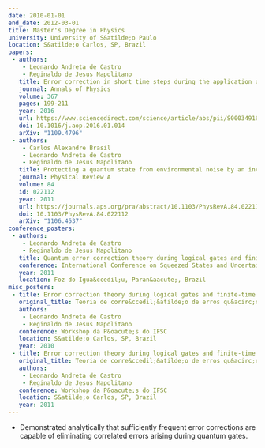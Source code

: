 ```yaml
---
date: 2010-01-01
end_date: 2012-03-01
title: Master's Degree in Physics
university: University of S&atilde;o Paulo
location: S&atilde;o Carlos, SP, Brazil
papers:
 - authors:
    - Leonardo Andreta de Castro
    - Reginaldo de Jesus Napolitano
   title: Error correction in short time steps during the application of quantum gates
   journal: Annals of Physics
   volume: 367
   pages: 199-211
   year: 2016
   url: https://www.sciencedirect.com/science/article/abs/pii/S0003491616000257
   doi: 10.1016/j.aop.2016.01.014
   arXiv: "1109.4796"
 - authors:
    - Carlos Alexandre Brasil
    - Leonardo Andreta de Castro
    - Reginaldo de Jesus Napolitano
   title: Protecting a quantum state from environmental noise by an incompatible finite-time measurement
   journal: Physical Review A
   volume: 84
   id: 022112
   year: 2011
   url: https://journals.aps.org/pra/abstract/10.1103/PhysRevA.84.022112
   doi: 10.1103/PhysRevA.84.022112
   arXiv: "1106.4537"
conference_posters:
 - authors:
    - Leonardo Andreta de Castro
    - Reginaldo de Jesus Napolitano
   title: Quantum error correction theory during logical gates and finite syndrome measurements
   conference: International Conference on Squeezed States and Uncertainty Relations (ICSSUR) and Feynmanfest
   year: 2011
   location: Foz do Igua&ccedil;u, Paran&aacute;, Brazil
misc_posters:
 - title: Error correction theory during logical gates and finite-time diagnostic measurements
   original_title: Teoria de corre&ccedil;&atilde;o de erros qu&acirc;nticos durante opera&ccedil;&otilde;es l&oacute;gicas e medidas de diagn&oacute;stico de dura&ccedil;&atilde;o finita
   authors:
    - Leonardo Andreta de Castro
    - Reginaldo de Jesus Napolitano 
   conference: Workshop da P&oacute;s do IFSC
   location: S&atilde;o Carlos, SP, Brazil
   year: 2010
 - title: Error correction theory during logical gates and finite-time diagnostic measurements
   original_title: Teoria de corre&ccedil;&atilde;o de erros qu&acirc;nticos durante opera&ccedil;&otilde;es l&oacute;gicas e medidas de diagn&oacute;stico de dura&ccedil;&atilde;o finita
   authors:
    - Leonardo Andreta de Castro
    - Reginaldo de Jesus Napolitano 
   conference: Workshop da P&oacute;s do IFSC
   location: S&atilde;o Carlos, SP, Brazil
   year: 2011
---
```

 - Demonstrated analytically that sufficiently frequent error corrections are capable of eliminating correlated errors arising during quantum gates.
